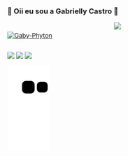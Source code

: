 ### 🌱 Oii eu sou a Gabrielly Castro 🌱
<div align="center">
  <a href="https://github.com/sterwinxs">
  <img height="170em" src="https://github-readme-stats.vercel.app/api?username=sterwinxs&show_icons=true&theme=tokyonight&include_all_commits=true&count_private=true"/>

</div>

    
  <img align= "center" alt= "Gaby-Phyton" height="50" width="50" src= "https://user-images.githubusercontent.com/96553555/188893306-feac762b-e5a3-4a3b-bb5c-ae055e2dae78.png">
 

  
</div>
  
  ##
  <div> 
  <a href="https://www.instagram.com/sterlinksfcastro/" target="_blank"><img src="https://img.shields.io/badge/-Instagram-%23E4405F?style=for-the-badge&logo=instagram&logoColor=white" target="_blank"></a>
 	<a href="https://www.twitch.tv/sterlinks1" target="_blank"><img src="https://img.shields.io/badge/Twitch-9146FF?style=for-the-badge&logo=twitch&logoColor=white" target="_blank"></a>
  <a href = "mailto:gabriellyfcastro@gmail.com"><img src="https://img.shields.io/badge/-Gmail-%23333?style=for-the-badge&logo=gmail&logoColor=white" target="_blank"></a>
  
 
  ![Snake animation](https://github.com/rafaballerini/rafaballerini/blob/output/github-contribution-grid-snake.svg)
    
  
